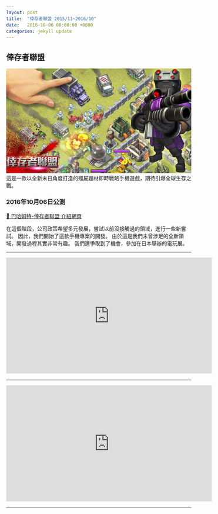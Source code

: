 ```yaml
---
layout: post
title:  "倖存者聯盟 2015/11~2016/10"
date:   2016-10-06 00:00:00 +0800
categories: jekyll update
---
```


## 倖存者聯盟
![倖存者聯盟](/image/github.io/survivor.jpg)
這是一款以全新末日角度打造的殭屍題材即時戰略手機遊戲，期待引爆全球生存之戰。

### 2016年10月06日公測

[🔗 巴哈姆特-倖存者聯盟 介紹網頁](https://acg.gamer.com.tw/acgDetail.php?s=85429)

在這個階段，公司政策希望多元發展，嘗試以前沒接觸過的領域，進行一些新嘗試。
因此，我們開始了這款手機專案的開發。
由於這是我們未曾涉足的全新領域，開發過程其實非常有趣。
我們還爭取到了機會，參加在日本舉辦的電玩展。

---

<iframe width="560" height="315" src="https://www.youtube.com/embed/3rRL80B6Y5s" frameborder="0" allowfullscreen></iframe>

---

<iframe width="560" height="315" src="https://www.youtube.com/embed/CysCdm4eaBQ" frameborder="0" allowfullscreen></iframe>

---
